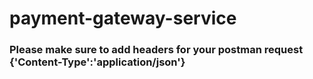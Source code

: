 # payment-gateway-service

### Please make sure to add headers for your postman request {'Content-Type':'application/json'}

